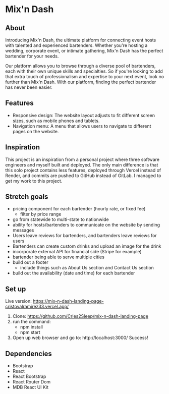 # Mix'n Dash

## About

Introducing Mix'n Dash, the ultimate platform for connecting event hosts with talented and 
experienced bartenders. Whether you're hosting a wedding, corporate event, or intimate gathering, Mix'n Dash has the perfect bartender for your needs.

Our platform allows you to browse through a diverse pool of bartenders, each with their own unique skills and 
specialties. So if you're looking to add that extra touch of professionalism and expertise to your next 
event, look no further than Mix'n Dash. With our platform, finding the perfect bartender has never been 
easier.

## Features

- Responsive design: The website layout adjusts to fit different screen sizes, such as mobile phones and tablets.
- Navigation menu: A menu that allows users to navigate to different pages on the website.

## Inspiration

This project is an inspiration from a personal project where three software engineers and myself built and 
deployed. The only main difference is that this solo project contains less features, deployed through Vercel 
instead of Render, and commits are pushed to GitHub instead of GitLab. I managed to get my work to this 
project.

## Stretch goals

- pricing component for each bartender (hourly rate, or fixed fee)
  - filter by price range
- go from statewide to multi-state to nationwide
- ability for hosts/bartenders to communicate on the website by sending messages
- Users leave reviews for bartenders, and bartenders leave reviews for users
- Bartenders can create custom drinks and upload an image for the drink
- incorporate external API for financial side (Stripe for example)
- bartender being able to serve multiple cities
- build out a footer
  - include things such as About Us section and Contact Us section
- build out the availability (date and time) for each bartender

## Set up

Live version: https://mix-n-dash-landing-page-cristovalramirez33.vercel.app/

1. Clone: https://github.com/Cries2Sleep/mix-n-dash-landing-page
2. run the command:
    - npm install
    - npm start
3. Open up web browser and go to: http://localhost:3000/
   Success!

## Dependencies
 - Bootstrap
 - React
 - React Bootstrap
 - React Router Dom
 - MDB React UI Kit